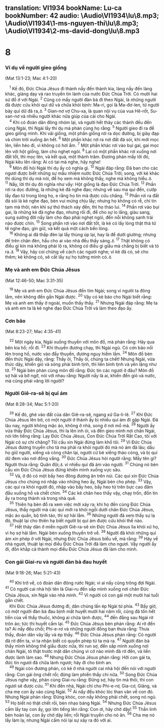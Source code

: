 translation: VI1934
bookName: Lu-ca 
bookNumber: 42
audio: \Audio\VI1934\lu\8.mp3; \Audio\VI1934\1-ms-nguyen-thi\lu\8.mp3; \Audio\VI1934\2-ms-david-dong\lu\8.mp3
-------

<div class="title"><h1>8</h1><h3>Ví dụ về người gieo giống</h3><p>(Mat 13:1-23; Mac 4:1-20)</p></div>
<span class="verse lu_8_1"> <sup>1</sup> Kế đó, Đức Chúa Jêsus đi thành nầy đến thành kia, làng nầy đến làng khác, giảng dạy và rao truyền tin lành của nước Đức Chúa Trời. Có mười hai sứ đồ ở với Ngài. </span>
<span class="verse lu_8_2"><sup>2</sup> Cũng có mấy người đàn bà đi theo Ngài, là những người đã được cứu khỏi quỉ dữ và chữa khỏi bịnh: Ma-ri, gọi là Ma-đơ-len, từ người bảy quỉ dữ đã ra,<a data-toggle="tooltip" data-placement="bottom" title="Mat 27:55-56; Mac 15:40-41; Lu 23:49">⚓</a></span>
<span class="verse lu_8_3"><sup>3</sup> Gian-nơ vợ Chu-xa, là quan nội vụ của vua Hê-rốt, Su-xan-nơ và nhiều người khác nữa giúp của cải cho Ngài. <br/></span>
<span class="verse lu_8_4"> <sup>4</sup> Khi có đoàn dân đông nhóm lại, và người hết thảy các thành đều đến cùng Ngài, thì Ngài lấy thí dụ mà phán cùng họ rằng: </span>
<span class="verse lu_8_5"><sup>5</sup> Người gieo đi ra để gieo giống mình. Khi vãi giống, một phần giống rơi ra dọc đường, bị giày đạp và chim trời xuống ăn hết. </span>
<span class="verse lu_8_6"><sup>6</sup> Một phần khác rơi ra nơi đất đá sỏi, khi mới mọc lên, liền héo đi, vì không có hơi ẩm. </span>
<span class="verse lu_8_7"><sup>7</sup> Một phần khác rơi vào bụi gai, gai mọc lên với hột giống, làm cho nghẹt ngòi. </span>
<span class="verse lu_8_8"><sup>8</sup> Lại có một phần khác rơi xuống nơi đất tốt, thì mọc lên, và kết quả, một thành trăm. Đương phán mấy lời đó, Ngài kêu lên rằng: Ai có tai mà nghe, hãy nghe! <br/></span>
<span class="verse lu_8_9"> <sup>9</sup> Môn đồ hỏi Ngài thí dụ ấy có nghĩa gì. </span>
<span class="verse lu_8_10"><sup>10</sup> Ngài đáp rằng: Đã ban cho các ngươi được biết những sự mầu nhiệm nước Đức Chúa Trời; song, với kẻ khác thì dùng thí dụ mà nói, để họ xem mà không thấy, nghe mà không hiểu.<a data-toggle="tooltip" data-placement="bottom" title="Es 6:9">⚓</a></span>
<span class="verse lu_8_11"><sup>11</sup> Nầy, lời thí dụ đó nghĩa như vầy: Hột giống là đạo Đức Chúa Trời. </span>
<span class="verse lu_8_12"><sup>12</sup> Phần rơi ra dọc đường, là những kẻ đã nghe đạo; nhưng về sau ma quỉ đến, cướp lấy đạo từ trong lòng họ, e rằng họ tin mà được cứu chăng. </span>
<span class="verse lu_8_13"><sup>13</sup> Phần rơi ra đất đá sỏi là kẻ nghe đạo, bèn vui mừng chịu lấy; nhưng họ không có rễ, chỉ tin tạm mà thôi; nên khi sự thử thách xảy đến, thì họ tháo lui. </span>
<span class="verse lu_8_14"><sup>14</sup> Phần rơi vào bụi gai, là những kẻ đã nghe đạo, nhưng rồi đi, để cho sự lo lắng, giàu sang, sung sướng đời nầy làm cho đạo phải nghẹt ngòi, đến nỗi không sanh trái nào được chín. </span>
<span class="verse lu_8_15"><sup>15</sup> Song phần rơi vào nơi đất tốt, là kẻ có lấy lòng thật thà tử tế nghe đạo, gìn giữ, và kết quả một cách bền lòng. <br/></span>
<span class="verse lu_8_16"> <sup>16</sup> Không ai đã thắp đèn lại lấy thùng úp lại, hay là để dưới giường; nhưng để trên chân đèn, hầu cho ai vào nhà đều thấy sáng.<a data-toggle="tooltip" data-placement="bottom" title="Mat 5:15; Lu 11:33">⚓</a></span>
<span class="verse lu_8_17"><sup>17</sup> Thật không có điều gì kín mà không phải lộ ra, không có điều gì giấu mà chẳng bị biết và tỏ ra.<a data-toggle="tooltip" data-placement="bottom" title="Mat 10:26; Lu 12:2">⚓</a></span>
<span class="verse lu_8_18"><sup>18</sup> Vậy, hãy coi chừng về cách các ngươi nghe; vì kẻ đã có, sẽ cho thêm; kẻ không có, sẽ cất lấy sự họ tưởng mình có.<a data-toggle="tooltip" data-placement="bottom" title="Mat 25:29; Lu 19:26">⚓</a><br/></span>
<div class="title"><h3>Mẹ và anh em Đức Chúa Jêsus</h3><p>(Mat 12:46-50; Mac 3:31-35)</p></div>
<span class="verse lu_8_19"> <sup>19</sup> Mẹ và anh em Đức Chúa Jêsus đến tìm Ngài; song vì người ta đông lắm, nên không đến gần Ngài được. </span>
<span class="verse lu_8_20"><sup>20</sup> Vậy có kẻ báo cho Ngài biết rằng: Mẹ và anh em thầy ở ngoài, muốn thấy thầy. </span>
<span class="verse lu_8_21"><sup>21</sup> Nhưng Ngài đáp rằng: Mẹ ta và anh em ta là kẻ nghe đạo Đức Chúa Trời và làm theo đạo ấy. <br/></span>
<div class="title"><h3>Cơn bão</h3><p>(Mat 8:23-27; Mac 4:35-41)</p></div>
<span class="verse lu_8_22"> <sup>22</sup> Một ngày kia, Ngài xuống thuyền với môn đồ, mà phán rằng: Hãy qua bên kia hồ; rồi đi. </span>
<span class="verse lu_8_23"><sup>23</sup> Khi thuyền đương chạy, thì Ngài ngủ. Có cơn bão nổi lên trong hồ, nước vào đầy thuyền, đương nguy hiểm lắm. </span>
<span class="verse lu_8_24"><sup>24</sup> Môn đồ bèn đến thức Ngài dậy, rằng: Thầy ôi, Thầy ôi, chúng ta chết! Nhưng Ngài, vừa thức dậy, khiến gió và sóng phải bình tịnh, thì liền bình tịnh và yên lặng như tờ. </span>
<span class="verse lu_8_25"><sup>25</sup> Ngài bèn phán cùng môn đồ rằng: Đức tin các ngươi ở đâu? Môn đồ sợ hãi và bỡ ngỡ, nói với nhau rằng: Người nầy là ai, khiến đến gió và nước, mà cũng phải vâng lời người? <br/></span>
<div class="title"><h3>Người Giê-ra-sê bị quỉ ám</h3><p>(Mat 8:28-34; Mac 5:1-20)</p></div>
<span class="verse lu_8_26"> <sup>26</sup> Kế đó, ghé vào đất của dân Giê-ra-sê, ngang xứ Ga-li-lê. </span>
<span class="verse lu_8_27"><sup>27</sup> Khi Đức Chúa Jêsus lên bờ, có một người ở thành ấy bị nhiều quỉ ám đi gặp Ngài. Đã lâu nay, người không mặc áo, không ở nhà, song ở nơi mồ mả. </span>
<span class="verse lu_8_28"><sup>28</sup> Người ấy vừa thấy Đức Chúa Jêsus, thì la lên inh ỏi, và đến gieo mình nơi chân Ngài, nói lớn tiếng rằng: Lạy Đức Chúa Jêsus, Con Đức Chúa Trời Rất Cao, tôi với Ngài có sự chi chăng? Tôi cầu xin Ngài đừng làm khổ tôi. </span>
<span class="verse lu_8_29"><sup>29</sup> Vì Đức Chúa Jêsus đương truyền cho tà ma phải ra khỏi người đó mà nó ám đã lâu; dầu họ giữ người, xiềng và còng chân lại, người cứ bẻ xiềng tháo còng, và bị quỉ dữ đem vào nơi đồng vắng. </span>
<span class="verse lu_8_30"><sup>30</sup> Đức Chúa Jêsus hỏi người rằng: Mầy tên gì? Người thưa rằng: Quân đội;<a data-toggle="tooltip" data-placement="bottom" title="Xem chú thích ở Mac 5:9">⚓</a> vì nhiều quỉ đã ám vào người. </span>
<span class="verse lu_8_31"><sup>31</sup> Chúng nó bèn cầu xin Đức Chúa Jêsus đừng khiến mình xuống vực sâu. <br/></span>
<span class="verse lu_8_32"> <sup>32</sup> Vả, ở đó có một bầy heo đông đương ăn trên núi. Các quỉ xin Đức Chúa Jêsus cho chúng nó nhập vào những heo ấy, Ngài bèn cho phép. </span>
<span class="verse lu_8_33"><sup>33</sup> Vậy, các quỉ ra khỏi người đó, nhập vào bầy heo, bầy heo từ trên bực cao đâm đầu xuống hồ và chết chìm. </span>
<span class="verse lu_8_34"><sup>34</sup> Các kẻ chăn heo thấy vậy, chạy trốn, đồn tin ấy ra trong thành và trong nhà quê. <br/></span>
<span class="verse lu_8_35"> <sup>35</sup> Thiên hạ bèn đổ ra xem việc mới xảy ra; khi họ đến cùng Đức Chúa Jêsus, thấy người mà các quỉ mới ra khỏi ngồi dưới chân Đức Chúa Jêsus, mặc áo quần, bộ tỉnh táo, thì sợ hãi lắm. </span>
<span class="verse lu_8_36"><sup>36</sup> Những người đã xem thấy sự lạ đó, thuật lại cho thiên hạ biết người bị quỉ ám được cứu khỏi thế nào. <br/></span>
<span class="verse lu_8_37"> <sup>37</sup> Hết thảy dân ở miền người Giê-ra-sê xin Đức Chúa Jêsus lìa khỏi xứ họ, vì họ sợ hãi lắm. Ngài bèn xuống thuyền trở về. </span>
<span class="verse lu_8_38"><sup>38</sup> Người đã khỏi những quỉ ám xin phép ở với Ngài, nhưng Đức Chúa Jêsus biểu về, mà rằng: </span>
<span class="verse lu_8_39"><sup>39</sup> Hãy về nhà ngươi, thuật lại mọi điều Đức Chúa Trời đã làm cho ngươi. Vậy người ấy đi, đồn khắp cả thành mọi điều Đức Chúa Jêsus đã làm cho mình. <br/></span>
<div class="title"><h3>Con gái Giai-ru và người đàn bà đau huyết</h3><p>(Mat 9:18-26; Mac 5:21-43)</p></div>
<span class="verse lu_8_40"> <sup>40</sup> Khi trở về, có đoàn dân đông rước Ngài; vì ai nấy cũng trông đợi Ngài. </span>
<span class="verse lu_8_41"><sup>41</sup> Có người cai nhà hội tên là Giai-ru đến sấp mình xuống nơi chân Đức Chúa Jêsus, xin Ngài vào nhà mình. </span>
<span class="verse lu_8_42"><sup>42</sup> Vì người có con gái một mười hai tuổi gần chết. <br/> Khi Đức Chúa Jêsus đương đi, dân chúng lấn ép Ngài tứ phía. </span>
<span class="verse lu_8_43"><sup>43</sup> Bấy giờ, có một người đàn bà đau bịnh mất huyết mười hai năm rồi, cũng đã tốn hết tiền của về thầy thuốc, không ai chữa lành được, </span>
<span class="verse lu_8_44"><sup>44</sup> đến đằng sau Ngài rờ trôn áo; tức thì huyết cầm lại. </span>
<span class="verse lu_8_45"><sup>45</sup> Đức Chúa Jêsus bèn phán rằng: Ai rờ đến ta? Ai nấy đều chối; Phi-e-rơ và những người đồng bạn thưa rằng: Thưa thầy, đoàn dân vây lấy và ép thầy. </span>
<span class="verse lu_8_46"><sup>46</sup> Đức Chúa Jêsus phán rằng: Có người đã rờ đến ta, vì ta nhận biết có quyền phép từ ta mà ra. </span>
<span class="verse lu_8_47"><sup>47</sup> Người đàn bà thấy mình không thể giấu được nữa, thì run sợ, đến sấp mình xuống nơi chân Ngài, tỏ thật trước mặt dân chúng vì cớ nào mình đã rờ đến, và liền được lành làm sao. </span>
<span class="verse lu_8_48"><sup>48</sup> Nhưng Đức Chúa Jêsus phán rằng: Hỡi con gái ta, đức tin ngươi đã chữa lành ngươi; hãy đi cho bình an. <br/></span>
<span class="verse lu_8_49"> <sup>49</sup> Ngài còn đương phán, có kẻ ở nhà người cai nhà hội đến nói với người rằng: Con gái ông chết rồi; đừng làm phiền thầy chi nữa. </span>
<span class="verse lu_8_50"><sup>50</sup> Song Đức Chúa Jêsus nghe vậy, phán cùng Giai-ru rằng: Đừng sợ, hãy tin mà thôi, thì con ngươi sẽ được cứu. </span>
<span class="verse lu_8_51"><sup>51</sup> Khi đến nhà, Ngài chỉ cho Phi-e-rơ, Gia-cơ, Giăng, và cha mẹ con ấy vào cùng Ngài. </span>
<span class="verse lu_8_52"><sup>52</sup> Ai nấy đều khóc lóc than vãn về con đó. Nhưng Ngài phán rằng: Đừng khóc, con nầy không phải chết, song nó ngủ. </span>
<span class="verse lu_8_53"><sup>53</sup> Họ biết nó thật chết rồi, bèn nhạo báng Ngài. </span>
<span class="verse lu_8_54"><sup>54</sup> Nhưng Đức Chúa Jêsus cầm lấy tay con ấy, gọi lớn tiếng lên rằng: Con ơi, hãy chờ dậy! </span>
<span class="verse lu_8_55"><sup>55</sup> Thần linh bèn hoàn lại, con ấy chờ dậy liền; rồi Ngài truyền cho nó ăn. </span>
<span class="verse lu_8_56"><sup>56</sup> Cha mẹ nó lấy làm lạ; nhưng Ngài cấm nói lại sự xảy ra đó với ai. <br/></span>
